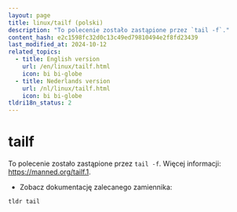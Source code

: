 ```yaml
---
layout: page
title: linux/tailf (polski)
description: "To polecenie zostało zastąpione przez `tail -f`."
content_hash: e2c1598fc32d0c13c49ed79810494e2f8fd23439
last_modified_at: 2024-10-12
related_topics:
  - title: English version
    url: /en/linux/tailf.html
    icon: bi bi-globe
  - title: Nederlands version
    url: /nl/linux/tailf.html
    icon: bi bi-globe
tldri18n_status: 2
---
```

# tailf

To polecenie zostało zastąpione przez `tail -f`.
Więcej informacji: <https://manned.org/tailf.1>.

- Zobacz dokumentację zalecanego zamiennika:

`tldr tail`
